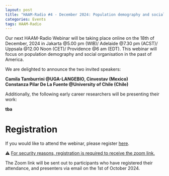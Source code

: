 ```yaml
---
layout: post
title: "HAAM-Radio #4 - December 2024: Population demography and social organisations in the past of the America"
categories: Events
tags: HAAM-Radio
---
```


Our next HAAM-Radio Webinar will be taking place online on the 18th of December, 2024 in Jakarta @5.00 pm (WIB)/ Adelaide @7.30 pm (ACST)/ Uppsala @12.00 Noon (CET)/ Providence @6 am (EDT). This webinar will focus on population demography and social organisation in the past of America. 

We are delighted to announce the two invited speakers:

**Camila Tamburrini @UGA-LANGEBIO, Cinvestav (Mexico)**<br>
**Constanza Pilar De La Fuente @University of Chile (Chile)**

Additionally, the following early career researchers will be presenting their work:

**tba**

# Registration 

If you would like to attend the webinar, please register [here](https://forms.gle/6sL5X9VQE1L6Z1ZHA). 


⚠️ <u>For security reasons, registration is required to receive the zoom link.</u>

The Zoom link will be sent out to participants who have registered their attendance, and presenters via email on the 1st of October 2024.